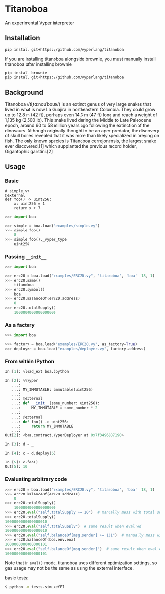 # Titanoboa

An experimental [Vyper](https://github.com/vyperlang/vyper) interpreter

## Installation
```
pip install git+https://github.com/vyperlang/titanoboa
```

If you are installing titanoboa alongside brownie, you must manually install titanoboa *after* installing brownie

```
pip install brownie
pip install git+https://github.com/vyperlang/titanoboa
```

## Background

Titanoboa (/tiˌtɑːnoʊˈboʊə/) is an extinct genus of very large snakes that lived in what is now La Guajira in northeastern Colombia. They could grow up to 12.8 m (42 ft), perhaps even 14.3 m (47 ft) long and reach a weight of 1,135 kg (2,500 lb). This snake lived during the Middle to Late Paleocene epoch, around 60 to 58 million years ago following the extinction of the dinosaurs. Although originally thought to be an apex predator, the discovery of skull bones revealed that it was more than likely specialized in preying on fish. The only known species is Titanoboa cerrejonensis, the largest snake ever discovered,[1] which supplanted the previous record holder, Gigantophis garstini.[2]

## Usage

### Basic
```vyper
# simple.vy
@external
def foo() -> uint256:
    x: uint256 = 1
    return x + 7
```

```python
>>> import boa

>>> simple = boa.load("examples/simple.vy")
>>> simple.foo()
    8
>>> simple.foo()._vyper_type
    uint256
```


### Passing `__init__`

```python
>>> import boa

>>> erc20 = boa.load("examples/ERC20.vy", 'titanoboa', 'boa', 18, 1)
>>> erc20.name()
    titanoboa
>>> erc20.symbol()
    boa
>>> erc20.balanceOf(erc20.address)
    0
>>> erc20.totalSupply()
    1000000000000000000
```

### As a factory

```python
>>> import boa

>>> factory = boa.load("examples/ERC20.vy", as_factory=True)
>>> deployer = boa.load("examples/deployer.vy", factory.address)
```

### From within IPython

```python
In [1]: %load_ext boa.ipython

In [2]: %%vyper
   ...: 
   ...: MY_IMMUTABLE: immutable(uint256)
   ...: 
   ...: @external
   ...: def __init__(some_number: uint256):
   ...:     MY_IMMUTABLE = some_number * 2
   ...: 
   ...: @external
   ...: def foo() -> uint256:
   ...:     return MY_IMMUTABLE
   ...: 
Out[2]: <boa.contract.VyperDeployer at 0x7f3496187190>

In [3]: d = _

In [4]: c = d.deploy(5)

In [5]: c.foo()
Out[5]: 10
```

### Evaluating arbitrary code

```python
>>> erc20 = boa.load("examples/ERC20.vy", 'titanoboa', 'boa', 18, 1)
>>> erc20.balanceOf(erc20.address)
    0
>>> erc20.totalSupply()
    1000000000000000000
>>> erc20.eval("self.totalSupply += 10")  # manually mess with total supply
>>> erc20.totalSupply()
1000000000000000010
>>> erc20.eval("self.totalSupply")  # same result when eval'ed
1000000000000000010
>>> erc20.eval("self.balanceOf[msg.sender] += 101")  # manually mess with balance
>>> erc20.balanceOf(boa.env.eoa)
1000000000000000101
>>> erc20.eval("self.balanceOf[msg.sender]")  # same result when eval'ed
1000000000000000101
```

Note that in `eval()` mode, titanoboa uses different optimization settings, so gas usage may not be the same as using the external interface.

basic tests:
```bash
$ python -m tests.sim_veYFI
```
